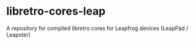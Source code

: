 # libretro-cores-leap
 A repository for compiled libretro cores for Leapfrog devices (LeapPad / Leapster)
